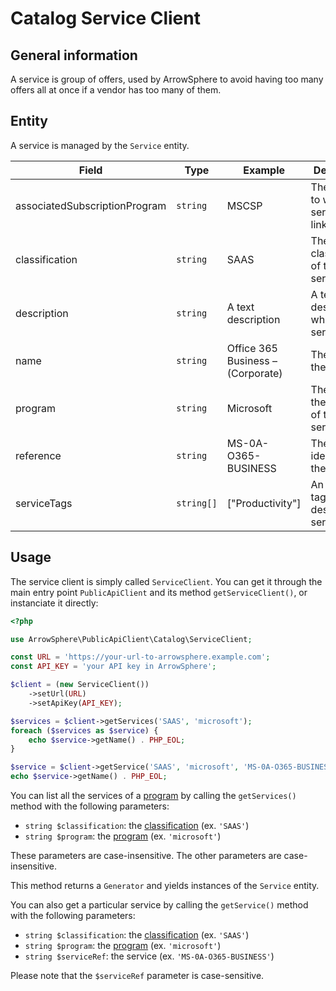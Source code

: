 # Catalog Service Client 

## General information
A service is group of offers, used by ArrowSphere to avoid having too many 
offers all at once if a vendor has too many of them.

## Entity
A service is managed by the ```Service``` entity.

| Field                             | Type           | Example                           | Description                                                   |
|-----------------------------------|----------------|-----------------------------------|---------------------------------------------------------------|
| associatedSubscriptionProgram     | ```string```   | MSCSP                             | The program to which this service is linked                   |
| classification                    | ```string```   | SAAS                              | The classification of the service                             |
| description                       | ```string```   | A text description                | A text describing what the service is                         |
| name                              | ```string```   | Office 365 Business – (Corporate) | The name of the service                                       |
| program                           | ```string```   | Microsoft                         | The name of the [program](catalog-program.md) of this service |
| reference                         | ```string```   | MS-0A-O365-BUSINESS               | The identifier of the service                                 |
| serviceTags                       | ```string[]``` | ["Productivity"]                  | An array of tags to describe the service                      |

## Usage
The service client is simply called ```ServiceClient```.
You can get it through the main entry point ```PublicApiClient``` and its method ```getServiceClient()```, or instanciate it directly:
```php
<?php

use ArrowSphere\PublicApiClient\Catalog\ServiceClient;

const URL = 'https://your-url-to-arrowsphere.example.com';
const API_KEY = 'your API key in ArrowSphere';

$client = (new ServiceClient())
    ->setUrl(URL)
    ->setApiKey(API_KEY);

$services = $client->getServices('SAAS', 'microsoft');
foreach ($services as $service) {
    echo $service->getName() . PHP_EOL;
}

$service = $client->getService('SAAS', 'microsoft', 'MS-0A-O365-BUSINESS');
echo $service->getName() . PHP_EOL;
```

You can list all the services of a [program](catalog-program.md) by calling the ```getServices()``` method with the following parameters:
- ```string $classification```: the [classification](catalog-classification.md) (ex. ```'SAAS'```)
- ```string $program```: the [program](catalog-program.md) (ex. ```'microsoft'```)

These parameters are case-insensitive. The other parameters are case-insensitive.

This method returns a ```Generator``` and yields instances of the ```Service``` entity.

You can also get a particular service by calling the ```getService()``` method with the following parameters:
- ```string $classification```: the [classification](catalog-classification.md) (ex. ```'SAAS'```)
- ```string $program```: the [program](catalog-program.md) (ex. ```'microsoft'```)
- ```string $serviceRef```: the service (ex. ```'MS-0A-O365-BUSINESS'```)

Please note that the ```$serviceRef``` parameter is case-sensitive.
